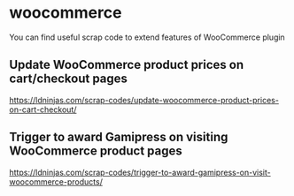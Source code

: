 # woocommerce
You can find useful scrap code to extend features of WooCommerce plugin

## Update WooCommerce product prices on cart/checkout pages
https://ldninjas.com/scrap-codes/update-woocommerce-product-prices-on-cart-checkout/

## Trigger to award Gamipress on visiting WooCommerce product pages
https://ldninjas.com/scrap-codes/trigger-to-award-gamipress-on-visit-woocommerce-products/
